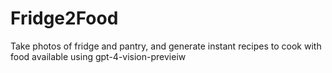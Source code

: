 # Fridge2Food
Take photos of fridge and pantry, and generate instant recipes to cook with food available using gpt-4-vision-previeiw
